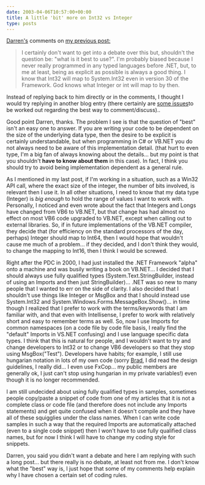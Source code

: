 ```yaml
---
date: 2003-04-06T10:57:00+00:00
title: A little 'bit' more on Int32 vs Integer
type: posts
---
```

[Darren's](http://dotnetweblogs.com/DNeimke) comments on [my previous post:](http://dotnetweblogs.com/duncanma/Posts/4921.aspx)

> I certainly don't want to get into a debate over this but, shouldn't the question be: "what is it best to use?". I'm probably biased because I never really programmed in any typed languages before .NET, but, to me at least, being as explicit as possible is always a good thing. I know that Int32 will map to System.Int32 even in version 30 of the Framework. God knows what Integer or int will map to by then.

Instead of replying back to him directly or in the comments, I thought I would try replying in another blog entry (there certainly are [some issues](http://dotnetweblogs.com/DNeimke/posts/4910.aspx)to be worked out regarding the best way to comment/discuss)..

Good point Darren, thanks. The problem I see is that the question of "best" isn't an easy one to answer. If you are writing your code to be dependent on the size of the underlying data type, then the desire to be explicit is certainly understandable, but when programming in C# or VB.NET you do not always need to be aware of this implementation detail. (that hurt to even type, I'm a big fan of always knowing about the details... but my point is that you shouldn't **have to know about them** in this case). In fact, I think you should try to avoid being implementation dependent as a general rule.

As I mentioned in my last post, if I'm working in a situation, such as a Win32 API call, where the exact size of the integer, the number of bits involved, is relevant then I use it. In all other situations, I need to know that my data type (Integer) is _big enough_ to hold the range of values I want to work with. Personally, I noticed and even wrote about the fact that Integers and Longs have changed from VB6 to VB.NET, but that change has had almost no effect on most VB6 code upgraded to VB.NET, except when calling out to external libraries. So, if in future implementations of the VB.NET compiler, they decide that (for efficiency on the standard processors of the day, perhaps) Integer should map to Int64, then I would hope that wouldn't cause me much of a problem... if they decided, and I don't think they would, to change the mapping to Int16, then I think I would be screwed.

Right after the PDC in 2000, I had just installed the .NET Framework "alpha" onto a machine and was busily writing a book on VB.NET... I decided that I should always use fully qualified types (System.Text.StringBuilder, instead of using an Imports and then just StringBuilder)... .NET was so new to many people that I wanted to err on the side of clarity. I also decided that I shouldn't use things like Integer or MsgBox and that I should instead use System.Int32 and System.Windows.Forms.MessageBox.Show()... in time though I realized that I prefer to work with the terms/keywords that I am familiar with, and that even with Intellisense, I prefer to work with relatively short and easy to remember terms as well. So, now I use Imports for common namespaces (on a code file by code file basis, I really find the "default" Imports in VS.NET confusing) and I use language specific data types. I think that this is natural for people, and I wouldn't want to try and change developers to Int32 or to change VB6 developers so that they stop using MsgBox("Test"). Developers have habits; for example, I still use hungarian notation in lots of my own code (sorry [Brad](http://blogs.gotdotnet.com/BradA/), I did read the design guidelines, I really did... I even use FxCop... my public members are generally ok, I just can't stop using hungarian in my private variables!) even though it is no longer recommended.

I am still undecided about using fully qualified types in samples, sometimes people copy/paste a snippet of code from one of my articles that it is not a complete class or code file (and therefore does not include any Imports statements) and get quite confused when it doesn't compile and they have all of these squigglies under the class names. When I can write code samples in such a way that the required Imports are automatically attached (even to a single code snippet) then I won't have to use fully qualified class names, but for now I think I will have to change my coding style for snippets.

Darren, you said you didn't want a debate and here I am replying with such a long post... but there really is no debate, at least not from me. I don't know what the "best" way is, I just hope that some of my comments help explain why I have chosen a certain set of coding rules.
